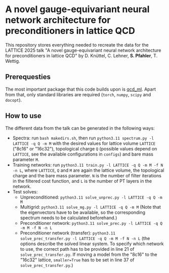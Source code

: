 # A novel gauge-equivariant neural network architecture for preconditioners in lattice QCD

This repository stores everything needed to recreate the data for the LATTICE 2025 talk "A novel gauge-equivariant neural network architecture for preconditioners in lattice QCD" by D. Knüttel, C. Lehner, **S. Pfahler**, T. Wettig.

## Prerequesties
The most important package that this code builds upon is [qcd_ml](https://github.com/daknuett/qcd_ml). Apart from that, only standard libraries are required (`torch`, `numpy`, `scipy` and `docopt`).

## How to use
The different data from the talk can be generated in the following ways:
- Spectra: run `bash makedirs.sh`, then run `python3.11 spectrum.py -l LATTICE -q Q -m M` with the desired values for lattice volume `LATTICE` ("8c16" or "16c32"), topological charge `Q` (possible values depend on `LATTICE`, see the available configurations in `configs`) and bare mass parameter `M`.
- Training networks: run `python3.11 train.py -l LATTICE -q Q -m M -f N -n L`, where `LATTICE`, `Q` and `M` are again the lattice volume, the topological charge and the bare mass parameter. `N` is the number of filter iterations in the filtered cost function, and `L` is the number of PT layers in the network.
- Test solves:
    - Unpreconditioned: `python3.11 solve_unprec.py -l LATTICE -q Q -m M`
    - Multigrid: `python3.11 solve_mg.py -l LATTICE -q Q -m M` (Note that the eigenvectors have to be available, so the corresponding spectrum needs to be calculated beforehand.)
    - Preconditioner network: `python3.11 solve_prec.py -l LATTICE -q Q -m M -f N -n L`
    - Preconditioner network (transfer): `python3.11 solve_prec_transfer.py -l LATTICE -q Q -m M -f N -n L` (the options describe the solved linear system. To specify which network to use, the correct path has to be provided in line 21 of `solve_prec_transfer.py`. If moving a model from the "8c16" to the "16c32" lattice, `smaller=True` has to be set in line 37 of `solve_prec_transfer.py`.)
